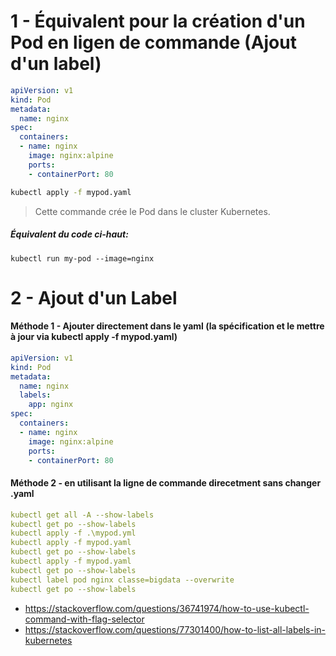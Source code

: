# 1 - Équivalent pour la création d'un Pod en ligen de commande (Ajout d'un label)


```yaml
apiVersion: v1
kind: Pod
metadata:
  name: nginx
spec:
  containers:
  - name: nginx
    image: nginx:alpine
    ports:
    - containerPort: 80
```


```bash
kubectl apply -f mypod.yaml
```

> Cette commande crée le Pod dans le cluster Kubernetes.

##### Équivalent du code ci-haut:

```ssh
kubectl run my-pod --image=nginx
```


# 2 - Ajout d'un Label

#### Méthode 1 - Ajouter directement dans le yaml (la spécification et le mettre à jour via kubectl apply -f mypod.yaml)

```yaml
apiVersion: v1
kind: Pod
metadata:
  name: nginx
  labels:
    app: nginx
spec:
  containers:
  - name: nginx
    image: nginx:alpine
    ports:
    - containerPort: 80
```

#### Méthode 2 - en utilisant la ligne de commande direcetment sans changer .yaml

```yaml
kubectl get all -A --show-labels
kubectl get po --show-labels
kubectl apply -f .\mypod.yml
kubectl apply -f mypod.yaml
kubectl get po --show-labels
kubectl apply -f mypod.yaml
kubectl get po --show-labels
kubectl label pod nginx classe=bigdata --overwrite
kubectl get po --show-labels
```


- https://stackoverflow.com/questions/36741974/how-to-use-kubectl-command-with-flag-selector
- https://stackoverflow.com/questions/77301400/how-to-list-all-labels-in-kubernetes
